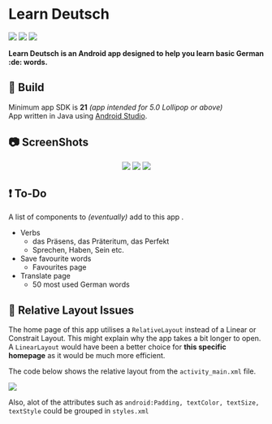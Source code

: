 # Learn Deutsch 

<p align="left">
  <a href="https://www.android.com/"><img src="https://img.shields.io/badge/platform-Android-brightgreen.svg"></a>
  <a href="https://github.com/Furqan17/learn-Deutsche-app/blob/master/AndroidManifest.xml"><img src="https://img.shields.io/badge/version-1.0.0-orange.svg"></a>
  <a href="https://opensource.org/licenses/MIT"><img src="https://img.shields.io/badge/license-MIT-ff69b4.svg"></a>
</p>

<p align="left"> <b> Learn Deutsch is an Android app designed to help you learn basic German :de: words. </b> </p>

## :wrench: Build 

Minimum app SDK is **21** *(app intended for 5.0 Lollipop or above)*  
App written in Java using [Android Studio](https://developer.android.com/studio/).

## :camera: ScreenShots

<p align="center">
  <img src="https://raw.githubusercontent.com/Furqan17/learn-Deutsche-app/master/Screenshots/home-tp.png">
  <img src="https://raw.githubusercontent.com/Furqan17/learn-Deutsche-app/master/Screenshots/number-tp.png">
  <img src="https://raw.githubusercontent.com/Furqan17/learn-Deutsche-app/master/Screenshots/colours-tp.png">
</p>

## :exclamation: To-Do
A list of components to *(eventually)* add to this app .

* Verbs
  * das Präsens, das Präteritum, das Perfekt
  * Sprechen, Haben, Sein etc.
* Save favourite words
  * Favourites page 
* Translate page
  * 50 most used German words
  
## :iphone: Relative Layout Issues
The home page of this app utilises a `RelativeLayout` instead of a Linear or Constrait Layout. This might explain why the app takes a bit longer to open. A `LinearLayout` would have been a better choice for **this specific homepage** as it would be much more efficient.

The code below shows the relative layout from the `activity_main.xml` file.

<p align="left">
  <img src="https://raw.githubusercontent.com/Furqan17/learn-Deutsche-app/master/Screenshots/code-src/relative_layout.png">
</p>

Also, alot of the attributes such as `android:Padding, textColor, textSize, textStyle` could be grouped in `styles.xml`
